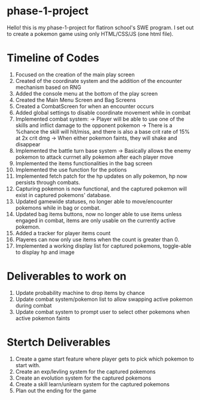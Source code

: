 # phase-1-project
Hello! this is my phase-1-project for flatiron school's SWE program. I set out to create a pokemon game using only HTML/CSS/JS (one html file). 

# Timeline of Codes 
1. Focused on the creation of the main play screen 
2. Created of the coordinate system and the addition of the encounter mechanism based on RNG
3. Added the console menu at the bottom of the play screen
4. Created the Main Menu Screen and Bag Screens
5. Created a CombatScreen for when an encounter occurs
6. Added global settings to disable coordinate movement while in combat
7. Implemented combat system: 
    -> Player will be able to use one of the skills and inflict damage to the opponent pokemon
    -> There is a %chance the skill will hit/miss, and there is also a base crit rate of 15% at 2x crit dmg
    -> When either pokemon faints, they will shake and disappear 
8. Implemented the battle turn base system
    -> Basically allows the enemy pokemon to attack currnet ally pokemon after each player move
9. Implemented the items functionalities in the bag screen
10. Implemented the use function for the potions 
11. Implemented fetch patch for the hp updates on ally pokemon, hp now persists through combats.
12. Capturing pokemon is now functional, and the captured pokemon will exist in captured pokemons' database.
13. Updated gamewide statuses, no longer able to move/encounter pokemons while in bag or combat.
14. Updated bag items buttons, now no longer able to use items unless engaged in combat, items are only usable on the currently active pokemon.
15. Added a tracker for player items count
16. Playeres can now only use items when the count is greater than 0.
17. Implemented a working display list for captured pokemons, toggle-able to display hp and image




# Deliverables to work on
1. Update probability machine to drop items by chance
2. Update combat system/pokemon list to allow swapping active pokemon during combat
3. Update combat system to prompt user to select other pokemons when active pokemon faints

# Stertch Deliverables
1. Create a game start feature where player gets to pick which pokemon to start with.
2. Create an exp/levling system for the captured pokemons
3. Create an evolution system for the captured pokemons
4. Create a skill learn/unlearn system for the captured pokemons
2. Plan out the ending for the game